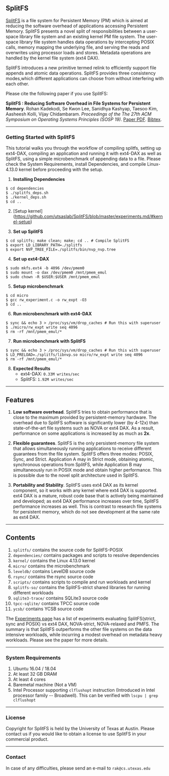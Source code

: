 ## SplitFS

[SplitFS](https://github.com/rohankadekodi/SplitFS) is a file system for Persistent Memory (PM) which is aimed at reducing the software overhead of applications accessing Persistent Memory. SplitFS presents a novel split of responsibilities between a user-space library file system and an existing kernel PM file system. The user-space library file system handles data operations by intercepting POSIX calls, memory mapping the underlying file, and serving the reads and overwrites using processor loads and stores. Metadata operations are handled by the kernel file system (ext4 DAX). 

SplitFS introduces a new primitive termed relink to efficiently support file appends and atomic data operations. SplitFS provides three consistency modes,which different applications can choose from without interfering with each other.

Please cite the following paper if you use SplitFS: 

**SplitFS : Reducing Software Overhead in File Systems for Persistent Memory**.
Rohan Kadekodi, Se Kwon Lee, Sanidhya Kashyap, Taesoo Kim, Aasheesh Kolli, Vijay Chidambaram. 
*Proceedings of the The 27th ACM Symposium on Operating Systems Principles (SOSP 19)*. 
[Paper PDF](https://www.cs.utexas.edu/~vijay/papers/sosp19-splitfs.pdf). [Bibtex](https://www.cs.utexas.edu/~vijay/bibtex/sosp19-splitfs.bib).

---

### Getting Started with SplitFS

This tutorial walks you through the workflow of compiling splitfs, setting up ext4-DAX, compiling an application and running it with ext4-DAX as well as SplitFS, using a simple microbenchmark of appending data to a file. Please check the System Requirements, install Dependencies, and compile Linux-4.13.0 kernel before proceeding with the setup.

1. <b>Installing Dependencies</b>
```
$ cd dependencies
$ ./splitfs_deps.sh
$ ./kernel_deps.sh
$ cd ..
```
2. [Setup kernel] (https://github.com/utsaslab/SplitFS/blob/master/experiments.md/#kernel-setup)

3. <b>Set up SplitFS</b>
```
$ cd splitfs; make clean; make; cd .. # Compile SplitFS
$ export LD_LIBRARY_PATH=./splitfs
$ export NVP_TREE_FILE=./splitfs/bin/nvp_nvp.tree
```
4. <b>Set up ext4-DAX </b>
```
$ sudo mkfs.ext4 -b 4096 /dev/pmem0
$ sudo mount -o dax /dev/pmem0 /mnt/pmem_emul
$ sudo chown -R $USER:$USER /mnt/pmem_emul
```
5. <b>Setup microbenchmark </b>
```
$ cd micro
$ gcc rw_experiment.c -o rw_expt -O3
$ cd ..
```
6. <b>Run microbenchmark with ext4-DAX </b>
```
$ sync && echo 3 > /proc/sys/vm/drop_caches # Run this with superuser
$ ./micro/rw_expt write seq 4096
$ rm -rf /mnt/pmem_emul/*
```
7. <b>Run microbenchmark with SplitFS</b>
```
$ sync && echo 3 > /proc/sys/vm/drop_caches # Run this with superuser
$ LD_PRELOAD=./splitfs/libnvp.so micro/rw_expt write seq 4096
$ rm -rf /mnt/pmem_emul/*
```
8. <b>Expected Results </b>
    * ext4-DAX: `0.33M writes/sec`
    * SplitFS: `1.92M writes/sec`

---

## Features

1. **Low software overhead**. SplitFS tries to obtain performance that is close to the maximum provided by persistent-memory hardware. The overhead due to SplitFS software is significantly lower (by 4-12x) than state-of-the-art file systems such as NOVA or ext4 DAX. As a result, performance on some applications is increased by as much as **2x**.  

2. **Flexible guarantees**. SplitFS is the only persistent-memory file system that allows simultaneously running applications to receive different guarantees from the file system. SplitFS offers three modes: POSIX, Sync, and Strict. Application A may in Strict mode, obtaining atomic, synchronous operations from SplitFS, while Application B may simultaneously run in POSIX mode and obtain higher performance. This is possible due to the novel split architecture used in SplitFS. 

3. **Portability and Stability**. SplitFS uses ext4 DAX as its kernel component, so it works with any kernel where ext4 DAX is supported. ext4 DAX is a mature, robust code base that is actively being maintained and developed; as ext4 DAX performance increases over time, SplitFS performance increases as well. This is contrast to research file systems for persistent memory, which do not see development at the same rate as ext4 DAX.  

---

## Contents

1. `splitfs/` contains the source code for SplitFS-POSIX
2. `dependencies/` contains packages and scripts to resolve dependencies
3. `kernel/` contains the Linux 4.13.0 kernel
4. `micro/` contains the microbenchmark
4. `leveldb/` contains LevelDB source code
5. `rsync/` contains the rsync source code
6. `scripts/` contains scripts to compile and run workloads and kernel
7. `splitfs-so/` contains the SplitFS-strict shared libraries for running different workloads
8. `sqlite3-trace/` contains SQLite3 source code
9. `tpcc-sqlite/` contains TPCC source code
10. `ycsb/` contains YCSB source code

The [Experiments
page](https://github.com/rohankadekodi/SplitFS/blob/master/experiments.md)
has a list of experiments evaluating SplitFS(strict, sync and POSIX) vs ext4 DAX, NOVA-strict, NOVA-relaxed and PMFS. The summary is that SplitFS outperforms the other file systems on the data intensive workloads, while incurring a modest overhead on metadata heavy workloads. Please see the paper for more details.

---

### System Requirements

1. Ubuntu 16.04 / 18.04
2. At least 32 GB DRAM
3. At least 4 cores
4. Baremetal machine (Not a VM)
5. Intel Processor supporting `clflushopt` instruction (Introduced in Intel processor family -- Broadwell). This can be verified with `lscpu | grep clflushopt`

---

### License

Copyright for SplitFS is held by the University of Texas at Austin. Please contact us if you would like to obtain a license to use SplitFS in your commercial product.

---

### Contact

In case of any difficulties, please send an e-mail to `rak@cs.utexas.edu`

